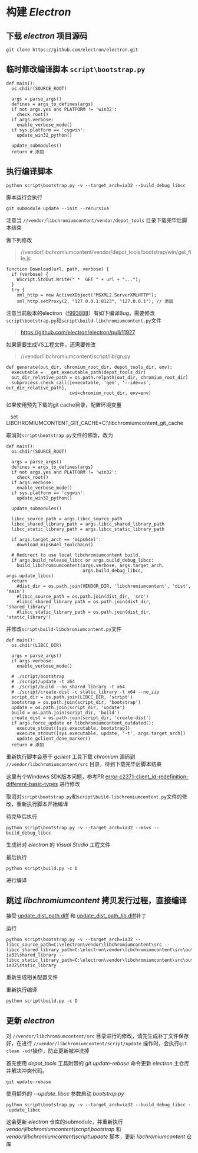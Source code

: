 # 构建 *Electron*

## 下载 *electron* 项目源码

    git clone https://github.com/electron/electron.git

## 临时修改编译脚本 `script\bootstrap.py`

    def main():
      os.chdir(SOURCE_ROOT)

      args = parse_args()
      defines = args_to_defines(args)
      if not args.yes and PLATFORM != 'win32':
        check_root()
      if args.verbose:
        enable_verbose_mode()
      if sys.platform == 'cygwin':
        update_win32_python()

      update_submodules()
      return # 添加

## 执行编译脚本

    python script\bootstrap.py -v --target_arch=ia32 --build_debug_libcc

脚本运行会执行

    git submodule update --init --recursive

注意当 `//vendor/libchromiumcontent/vendor/depot_tools` 目录下载完毕后脚本结束

做下列修改

> //vendor/libchromiumcontent/vendor/depot_tools/bootstrap/win/get_file.js

    function Download(url, path, verbose) {
      if (verbose) {
        WScript.StdOut.Write(" *  GET " + url + "...");
      }
      try {
        xml_http = new ActiveXObject("MSXML2.ServerXMLHTTP");
        xml_http.setProxy(2, "127.0.0.1:8123", "127.0.0.1"); // 添加

注意当前版本的electron（[f993888](https://github.com/electron/electron/commit/f9938884248627335c59da6b3b0ff0dc7df3b258)）有如下编译Bug，需要修改`script\bootstrap.py`和`script\build-libchromiumcontent.py`文件

> https://github.com/electron/electron/pull/11927

如果需要生成VS工程文件，还需要修改

> //vendor/libchromiumcontent/script/lib/gn.py

    def generate(out_dir, chromium_root_dir, depot_tools_dir, env):
      executable = __get_executable_path(depot_tools_dir)
      out_dir_relative_path = os.path.relpath(out_dir, chromium_root_dir)
      subprocess.check_call([executable, 'gen', '--ide=vs', out_dir_relative_path],
                            cwd=chromium_root_dir, env=env)

如果使用预先下载的git cache目录，配置环境变量

    set LIBCHROMIUMCONTENT_GIT_CACHE=C:\libchromiumcontent_git_cache

取消对`script\bootstrap.py`文件的修改，改为

    def main():
      os.chdir(SOURCE_ROOT)

      args = parse_args()
      defines = args_to_defines(args)
      if not args.yes and PLATFORM != 'win32':
        check_root()
      if args.verbose:
        enable_verbose_mode()
      if sys.platform == 'cygwin':
        update_win32_python()

      update_submodules()

      libcc_source_path = args.libcc_source_path
      libcc_shared_library_path = args.libcc_shared_library_path
      libcc_static_library_path = args.libcc_static_library_path

      if args.target_arch == 'mips64el':
        download_mips64el_toolchain()

      # Redirect to use local libchromiumcontent build.
      if args.build_release_libcc or args.build_debug_libcc:
        build_libchromiumcontent(args.verbose, args.target_arch,
                                 args.build_debug_libcc, args.update_libcc)
      return
        #dist_dir = os.path.join(VENDOR_DIR, 'libchromiumcontent', 'dist', 'main')
        #libcc_source_path = os.path.join(dist_dir, 'src')
        #libcc_shared_library_path = os.path.join(dist_dir, 'shared_library')
        #libcc_static_library_path = os.path.join(dist_dir, 'static_library')

并修改`script\build-libchromiumcontent.py`文件

    def main():
      os.chdir(LIBCC_DIR)

      args = parse_args()
      if args.verbose:
        enable_verbose_mode()

      # ./script/bootstrap
      # ./script/update -t x64
      # ./script/build --no_shared_library -t x64
      # ./script/create-dist -c static_library -t x64 --no_zip
      script_dir = os.path.join(LIBCC_DIR, 'script')
      bootstrap = os.path.join(script_dir, 'bootstrap')
      update = os.path.join(script_dir, 'update')
      build = os.path.join(script_dir, 'build')
      create_dist = os.path.join(script_dir, 'create-dist')
      if args.force_update or libchromiumcontent_outdated():
        execute_stdout([sys.executable, bootstrap])
        execute_stdout([sys.executable, update, '-t', args.target_arch])
        update_gclient_done_marker()
      return # 添加

重新执行脚本会基于 *gclient* 工具下载 *chromium* 源码到 `//vendor/libchromiumcontent/src` 目录，待到下载完毕后脚本结束

这里有个Windows SDK版本问题，参考PR [error-c2371-client_id-redefinition-different-basic-types](https://github.com/codemeow5/chromium_lab/blob/master/TROUBLESHOOTING.md#error-c2371-client_id-redefinition-different-basic-types) 进行修改

取消对`script\bootstrap.py`和`script\build-libchromiumcontent.py`文件的修改，重新执行脚本开始编译

待完毕后执行

    python script\bootstrap.py -v --target_arch=ia32 --msvs --build_debug_libcc

生成针对 *electron* 的 *Visual Studio* 工程文件

最后执行

    python script\build.py -c D

进行编译

## 跳过 *libchromiumcontent* 拷贝发行过程，直接编译

接受 [update_dist_path.diff](https://github.com/codemeow5/chromium_lab/blob/master/update_dist_path.diff) 和 [update_dist_path_lib.diff](https://github.com/codemeow5/chromium_lab/blob/master/update_dist_path_lib.diff)补丁

运行

    python script\bootstrap.py -v --target_arch=ia32 --libcc_source_path=C:\electron\vendor\libchromiumcontent\src --libcc_shared_library_path=C:\electron\vendor\libchromiumcontent\src\out-ia32\shared_library --libcc_static_library_path=C:\electron\vendor\libchromiumcontent\src\out-ia32\static_library

重新生成相关配置文件

重新执行编译

    python script\build.py -c D

## 更新 *electron*

对 `//vendor/libchromiumcontent/src` 目录进行的修改，请先生成补丁文件保存好，在进行 `//vendor/libchromiumcontent/script/update` 操作时，会执行`git clean -xdf`操作，防止更新被冲洗掉

首先使用 *depot_tools* 工具附带的 *git update-rebase* 命令更新 *electron* 主仓库并解决冲突代码。

    git update-rebase  

使用额外的 *--update_libcc* 参数启动 *bootstrap.py*

    python script\bootstrap.py -v --target_arch=ia32 --build_debug_libcc --update_libcc

这会更新 *electron* 仓库的submodule，并重新执行 *vendor\libchromiumcontent\script\bootstrap* 和 *vendor\libchromiumcontent\script\update* 脚本，更新 *libchromiumcontent* 仓库

